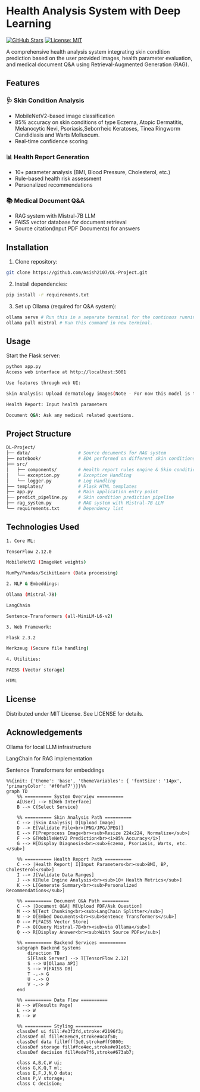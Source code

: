 # Health Analysis System with Deep Learning

[![GitHub Stars](https://img.shields.io/github/stars/Asish2107/DL-Project?style=social)](https://github.com/Asish2107/DL-Project/stargazers)
[![License: MIT](https://img.shields.io/badge/License-MIT-yellow.svg)](https://opensource.org/licenses/MIT)

A comprehensive health analysis system integrating skin condition prediction based on the user provided images, health parameter evaluation, and medical document Q&A using Retrieval-Augmented Generation (RAG).

## Features

### 🩺 Skin Condition Analysis
- MobileNetV2-based image classification
- 85% accuracy on skin conditions of type Eczema, Atopic Dermatitis, Melanocytic Nevi, Psoriasis,Seborrheic Keratoses, Tinea Ringworm Candidiasis and Warts Molluscum.
- Real-time confidence scoring

### 📊 Health Report Generation
- 10+ parameter analysis (BMI, Blood Pressure, Cholesterol, etc.)
- Rule-based health risk assessment
- Personalized recommendations

### 📚 Medical Document Q&A
- RAG system with Mistral-7B LLM
- FAISS vector database for document retrieval
- Source citation(Input PDF Documents) for answers

## Installation

1. Clone repository:
```bash
git clone https://github.com/Asish2107/DL-Project.git
```

2. Install dependencies:

```bash
pip install -r requirements.txt
```

3. Set up Ollama (required for Q&A system):

```bash
ollama serve # Run this in a separate terminal for the continous running of ollama model.
ollama pull mistral # Run this command in new terminal.
```

## Usage

 Start the Flask server:

```bash
python app.py
Access web interface at http://localhost:5001

Use features through web UI:

Skin Analysis: Upload dermatology images(Note - For now this model is trained only on skin diseases of type Eczema, Atopic Dermatitis, Melanocytic Nevi, Psoriasis,Seborrheic Keratoses, Tinea Ringworm Candidiasis and Warts Molluscum)

Health Report: Input health parameters

Document Q&A: Ask any medical related questions.
```

## Project Structure
```bash
DL-Project/
├── data/                  # Source documents for RAG system
├── notebook/              # EDA performed on different skin conditions data set
├── src/
│   ├── components/        # Health report rules engine & Skin condition model training.
│   └── exception.py       # Exception Handling
│   └── logger.py          # Log Handling
├── templates/             # Flask HTML templates
├── app.py                 # Main application entry point
├── predict_pipeline.py    # Skin condition prediction pipeline
├── rag_system.py          # RAG system with Mistral-7B LLM
└── requirements.txt       # Dependency list
```

## Technologies Used
```bash
1. Core ML:

TensorFlow 2.12.0 

MobileNetV2 (ImageNet weights)

NumPy/Pandas/ScikitLearn (Data processing)

2. NLP & Embeddings:

Ollama (Mistral-7B)

LangChain

Sentence-Transformers (all-MiniLM-L6-v2)

3. Web Framework:

Flask 2.3.2

Werkzeug (Secure file handling)

4. Utilities:

FAISS (Vector storage)

HTML
```

## License
Distributed under MIT License. See LICENSE for details.

## Acknowledgements

Ollama for local LLM infrastructure

LangChain for RAG implementation

Sentence Transformers for embeddings

```mermaid
%%{init: {'theme': 'base', 'themeVariables': { 'fontSize': '14px', 'primaryColor': '#f0faf7'}}}%%
graph TD
    %% ========== System Overview ==========
    A[User] --> B[Web Interface]
    B --> C{Select Service}
    
    %% ========== Skin Analysis Path ==========
    C --> |Skin Analysis| D[Upload Image]
    D --> E[Validate File<br>(PNG/JPG/JPEG)]
    E --> F[Preprocess Image<br><sub>Resize 224x224, Normalize</sub>]
    F --> G[MobileNetV2 Prediction<br><i>85% Accuracy</i>]
    G --> H[Display Diagnosis<br><sub>Eczema, Psoriasis, Warts, etc.</sub>]
    
    %% ========== Health Report Path ==========
    C --> |Health Report| I[Input Parameters<br><sub>BMI, BP, Cholesterol</sub>]
    I --> J[Validate Data Ranges]
    J --> K[Rule Engine Analysis<br><sub>10+ Health Metrics</sub>]
    K --> L[Generate Summary<br><sub>Personalized Recommendations</sub>]
    
    %% ========== Document Q&A Path ==========
    C --> |Document Q&A| M[Upload PDF/Ask Question]
    M --> N[Text Chunking<br><sub>LangChain Splitter</sub>]
    N --> O[Embed Documents<br><sub>Sentence Transformers</sub>]
    O --> P[FAISS Vector Store]
    P --> Q[Query Mistral-7B<br><sub>via Ollama</sub>]
    Q --> R[Display Answer<br><sub>With Source PDFs</sub>]
    
    %% ========== Backend Services ==========
    subgraph Backend Systems
        direction TB
        S[Flask Server] --> T[TensorFlow 2.12]
        S --> U[Ollama API]
        S --> V[FAISS DB]
        T -.-> G
        U -.-> Q
        V -.-> P
    end
    
    %% ========== Data Flow ==========
    H --> W[Results Page]
    L --> W
    R --> W
    
    %% ========== Styling ==========
    classDef ui fill:#e3f2fd,stroke:#2196f3;
    classDef ml fill#c8e6c9,stroke#4caf50;
    classDef data fill#fff3e0,stroke#ff9800;
    classDef storage fill#fce4ec,stroke#e91e63;
    classDef decision fill#ede7f6,stroke#673ab7;
    
    class A,B,C,W ui;
    class G,K,Q,T ml;
    class E,F,J,N,O data;
    class P,V storage;
    class C decision;
```